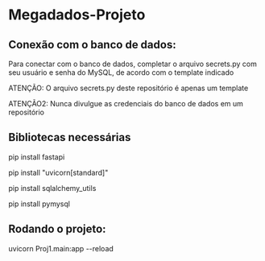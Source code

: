 # Megadados-Projeto

## Conexão com o banco de dados:
Para conectar com o banco de dados, completar o arquivo secrets.py com seu usuário e senha do MySQL, de acordo com o template indicado

ATENÇÃO: O arquivo secrets.py deste repositório é apenas um template

ATENÇÃO2: Nunca divulgue as credenciais do banco de dados em um repositório

## Bibliotecas necessárias
pip install fastapi

pip install "uvicorn[standard]"

pip install sqlalchemy_utils

pip install pymysql

## Rodando o projeto:
uvicorn Proj1.main:app --reload
